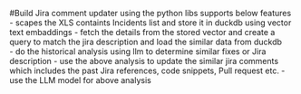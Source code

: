 #Build Jira comment updater using the python libs supports below features 
	- scapes the XLS containts Incidents list and store it in duckdb using vector text embaddings
	- fetch the details from the stored vector and create a query to match the jira description and load the similar data from duckdb	
	- do the historical analysis using llm to determine similar fixes or Jira description
	- use the above analysis to update the similar jira comments which includes the past Jira references, code snippets, Pull request etc.
	- use the LLM model for above analysis